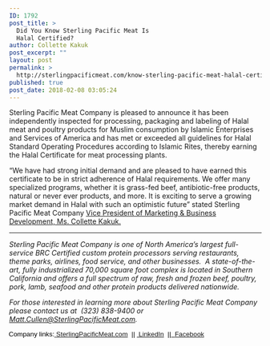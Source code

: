 ```yaml
---
ID: 1792
post_title: >
  Did You Know Sterling Pacific Meat Is
  Halal Certified?
author: Collette Kakuk
post_excerpt: ""
layout: post
permalink: >
  http://sterlingpacificmeat.com/know-sterling-pacific-meat-halal-certified/
published: true
post_date: 2018-02-08 03:05:24
---
```

<span style="font-weight: 400;">Sterling Pacific Meat Company is pleased to announce it has been independently inspected for processing, packaging and labeling of Halal meat and poultry products for Muslim consumption by Islamic Enterprises and Services of America and has met or exceeded all guidelines for Halal Standard Operating Procedures according to Islamic Rites, thereby earning the Halal Certificate for meat processing plants.</span>

<span style="font-weight: 400;">“We have had strong initial demand and are pleased to have earned this certificate to be in strict adherence of Halal requirements. We offer many specialized programs, whether it is grass-fed beef, antibiotic-free products, natural or never ever products, and more. It is exciting to serve a growing market demand in Halal with such an optimistic future” stated Sterling Pacific Meat Company <a href="https://www.linkedin.com/in/collette-kakuk/">Vice President of Marketing &amp; Business Development, Ms. Collette Kakuk.</a></span>

___________

<em><span style="font-weight: 400;">Sterling Pacific Meat Company is one of North America’s largest full-service BRC Certified custom protein processors serving restaurants, theme parks, airlines, food service, and other businesses.  A state-of-the-art, fully industrialized 70,000 square foot complex is located in Southern California and offers a full spectrum of raw, fresh and frozen beef, poultry, pork, lamb, seafood and other protein products delivered nationwide. </span></em>

<em><span style="font-weight: 400;">For those interested in learning more about Sterling Pacific Meat Company please contact us at  </span><span style="font-weight: 400;">(323) 838-9400 or Matt.Cullen@SterlingPacificMeat.com.</span></em>
<p style="margin: 10.0pt 0in .0001pt -.75pt;"><span style="font-size: 10.0pt; font-family: Arial; color: black;">Company links:</span><a href="http://www.sterlingpacificmeat.com/"><span style="font-size: 10.0pt; font-family: Arial;"> <span style="-webkit-text-decoration-skip: none; text-decoration-skip-ink: none; white-space: pre-wrap;">SterlingPacificMeat.com</span></span></a><span style="white-space: pre-wrap;"><span style="font-size: 10.0pt; font-family: Arial; color: blue;">  </span></span><span style="white-space: pre-wrap;"><span style="font-size: 10.0pt; font-family: Arial; color: black;">|| </span></span><a href="https://www.linkedin.com/company/4067187/"><span style="font-size: 10.0pt; font-family: Arial;"><span style="-webkit-text-decoration-skip: none; text-decoration-skip-ink: none; white-space: pre-wrap;"> LinkedIn</span></span></a><span style="white-space: pre-wrap;"><span style="font-size: 10.0pt; font-family: Arial; color: black;">  ||</span></span><a href="https://www.facebook.com/SterlingPacificMeatCompany/"><span style="font-size: 10.0pt; font-family: Arial; color: black;"><span style="white-space: pre-wrap;">  </span></span><span style="-webkit-text-decoration-skip: none; text-decoration-skip-ink: none; white-space: pre-wrap;"><span style="font-size: 10.0pt; font-family: Arial;">Facebook</span></span></a></p>